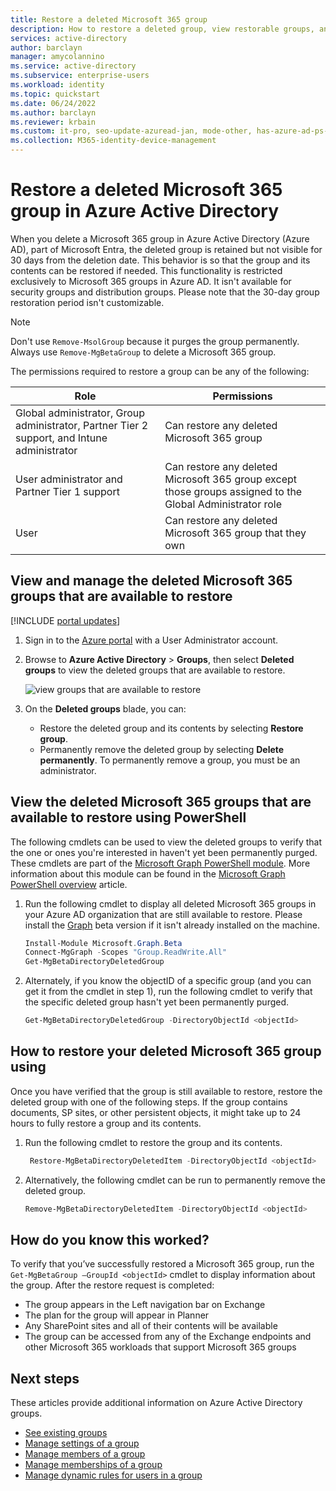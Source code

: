 ```yaml
---
title: Restore a deleted Microsoft 365 group
description: How to restore a deleted group, view restorable groups, and permanently delete a group in Azure Active Directory
services: active-directory
author: barclayn
manager: amycolannino
ms.service: active-directory
ms.subservice: enterprise-users
ms.workload: identity
ms.topic: quickstart
ms.date: 06/24/2022
ms.author: barclayn
ms.reviewer: krbain
ms.custom: it-pro, seo-update-azuread-jan, mode-other, has-azure-ad-ps-ref
ms.collection: M365-identity-device-management
---
```

# Restore a deleted Microsoft 365 group in Azure Active Directory

When you delete a Microsoft 365 group in Azure Active Directory (Azure AD), part of Microsoft Entra, the deleted group is retained but not visible for 30 days from the deletion date. This behavior is so that the group and its contents can be restored if needed. This functionality is restricted exclusively to Microsoft 365 groups in Azure AD. It isn't available for security groups and distribution groups. Please note that the 30-day group restoration period isn't customizable.

> [!NOTE]
> Don't use `Remove-MsolGroup` because it purges the group permanently. Always use `Remove-MgBetaGroup` to delete a Microsoft 365 group.

The permissions required to restore a group can be any of the following:

Role | Permissions
--------- | ---------
Global administrator, Group administrator, Partner Tier 2 support, and Intune administrator | Can restore any deleted Microsoft 365 group
User administrator and Partner Tier 1 support | Can restore any deleted Microsoft 365 group except those groups assigned to the Global Administrator role
User | Can restore any deleted Microsoft 365 group that they own

## View and manage the deleted Microsoft 365 groups that are available to restore

[!INCLUDE [portal updates](~/articles/active-directory/includes/portal-update.md)]

1. Sign in to the [Azure portal](https://portal.azure.com) with a User Administrator account.

2. Browse to **Azure Active Directory** > **Groups**, then select **Deleted groups** to view the deleted groups that are available to restore.

    ![view groups that are available to restore](./media/groups-restore-deleted/deleted-groups3.png)

3. On the **Deleted groups** blade, you can:

   - Restore the deleted group and its contents by selecting **Restore group**.
   - Permanently remove the deleted group by selecting **Delete permanently**. To permanently remove a group, you must be an administrator.

## View the deleted Microsoft 365 groups that are available to restore using PowerShell

The following cmdlets can be used to view the deleted groups to verify that the one or ones you're interested in haven't yet been permanently purged. These cmdlets are part of the [Microsoft Graph PowerShell module](/powershell/microsoftgraph/installation?view=graph-powershell-1.0&preserve-view=true). More information about this module can be found in the [Microsoft Graph PowerShell overview](/powershell/microsoftgraph/overview?view=graph-powershell-1.0&preserve-view=true) article.

1.  Run the following cmdlet to display all deleted Microsoft 365 groups in your Azure AD organization that are still available to restore. Please install the [Graph](/powershell/microsoftgraph/installation?view=graph-powershell-1.0&preserve-view=true) beta version if it isn't already installed on the machine.
   

    ```powershell
    Install-Module Microsoft.Graph.Beta
    Connect-MgGraph -Scopes "Group.ReadWrite.All"
    Get-MgBetaDirectoryDeletedGroup
    ```

2.  Alternately, if you know the objectID of a specific group (and you can get it from the cmdlet in step 1), run the following cmdlet to verify that the specific deleted group hasn't yet been permanently purged.

    ```powershell
    Get-MgBetaDirectoryDeletedGroup -DirectoryObjectId <objectId>
    ```

## How to restore your deleted Microsoft 365 group using 

Once you have verified that the group is still available to restore, restore the deleted group with one of the following steps. If the group contains documents, SP sites, or other persistent objects, it might take up to 24 hours to fully restore a group and its contents.

1. Run the following cmdlet to restore the group and its contents.
 

   ```powershell    
    Restore-MgBetaDirectoryDeletedItem -DirectoryObjectId <objectId>
    ``` 

2. Alternatively, the following cmdlet can be run to permanently remove the deleted group.
    

    ```powershell
    Remove-MgBetaDirectoryDeletedItem -DirectoryObjectId <objectId>
    ```

## How do you know this worked?

To verify that you’ve successfully restored a Microsoft 365 group, run the `Get-MgBetaGroup –GroupId <objectId>` cmdlet to display information about the group. After the restore request is completed:

- The group appears in the Left navigation bar on Exchange
- The plan for the group will appear in Planner
- Any SharePoint sites and all of their contents will be available
- The group can be accessed from any of the Exchange endpoints and other Microsoft 365 workloads that support Microsoft 365 groups

## Next steps

These articles provide additional information on Azure Active Directory groups.

* [See existing groups](../fundamentals/groups-view-azure-portal.md)
* [Manage settings of a group](../fundamentals/how-to-manage-groups.md)
* [Manage members of a group](../fundamentals/how-to-manage-groups.md)
* [Manage memberships of a group](../fundamentals/how-to-manage-groups.md)
* [Manage dynamic rules for users in a group](groups-dynamic-membership.md)
